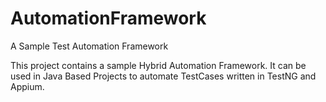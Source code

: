 # AutomationFramework
A Sample Test Automation Framework

This project contains a sample Hybrid Automation Framework.
It can be used in Java Based Projects to automate TestCases written in TestNG and Appium.
